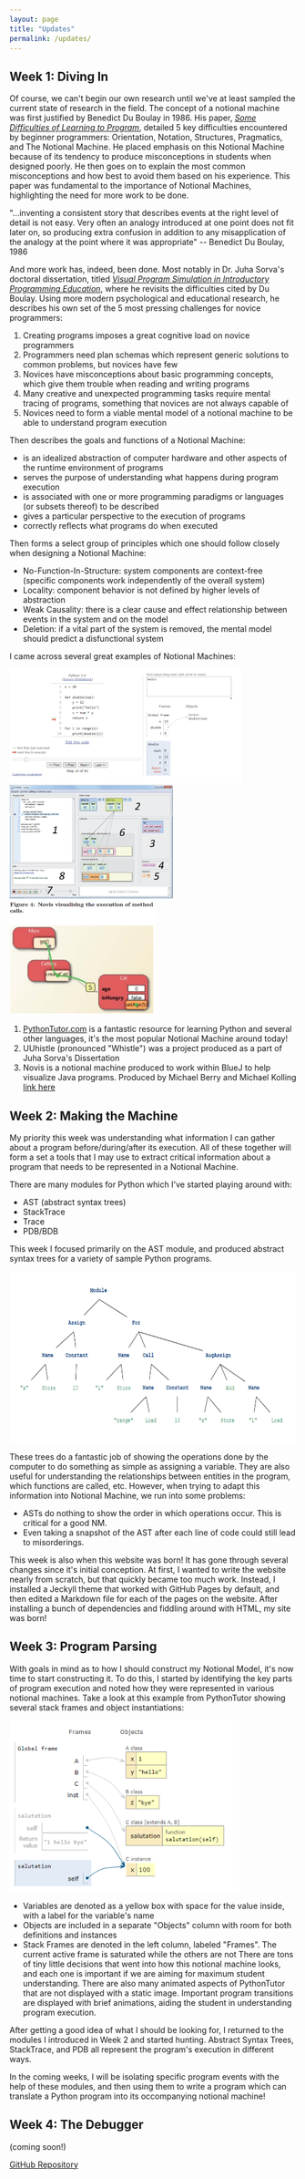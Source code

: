 ```yaml
---
layout: page
title: "Updates"
permalink: /updates/
---
```


## Week 1: Diving In
Of course, we can't begin our own research until we've at least sampled the current state of research in the field. The concept of a notional machine was first justified by Benedict Du Boulay in 1986. His paper, [*Some Difficulties of Learning to Program*](https://www.bibsonomy.org/bibtex/2e63b8419af16b225d3ef00fe08c12a1b/ji), detailed 5 key difficulties encountered by beginner programmers: Orientation, Notation, Structures, Pragmatics, and The Notional Machine. He placed emphasis on this Notional Machine because of its tendency to produce misconceptions in students when designed poorly. He then goes on to explain the most common misconceptions and how best to avoid them based on his experience. This paper was fundamental to the importance of Notional Machines, highlighting the need for more work to be done.

"...inventing a consistent story that describes events at the right level of detail is not easy. Very often an analogy introduced at one point does not fit later on, so producing extra confusion in addition to any misapplication of the analogy at the point where it was appropriate"
-- Benedict Du Boulay, 1986

And more work has, indeed, been done. Most notably in Dr. Juha Sorva's doctoral dissertation, titled [*Visual Program Simulation in Introductory Programming Education*](https://aaltodoc.aalto.fi/handle/123456789/3534), where he revisits the difficulties cited by Du Boulay. Using more modern psychological and educational research, he describes his own set of the 5 most pressing challenges for novice programmers:

1. Creating programs imposes a great cognitive load on novice programmers
2. Programmers need plan schemas which represent generic solutions to common problems, but novices have few
3. Novices have misconceptions about basic programming concepts, which give them trouble when reading and writing programs
4. Many creative and unexpected programming tasks require mental tracing of programs, something that novices are not always capable of
5. Novices need to form a viable mental model of a notional machine to be able to understand program execution

Then describes the goals and functions of a Notional Machine:
- is an idealized abstraction of computer hardware and other aspects of the runtime environment of programs
- serves the purpose of understanding what happens during program execution
- is associated with one or more programming paradigms or languages (or subsets thereof) to be described
- gives a particular perspective to the execution of programs
- correctly reflects what programs do when executed

Then forms a select group of principles which one should follow closely when designing a Notional Machine:
- No-Function-In-Structure: system components are context-free (specific components work independently of the overall system)
- Locality: component behavior is not defined by higher levels of abstraction
- Weak Causality: there is a clear cause and effect relationship between events in the system and on the model
- Deletion: if a vital part of the system is removed, the mental model should predict a disfunctional system

I came across several great examples of Notional Machines:

<img src="/pytutor.png" alt="PythonTutor" height="200"> <img src="/uuhistle.png" alt="UUhistle" height="200"> <img src="/novis.png" alt="Novis" height="200">

1. [PythonTutor.com](PythonTutor.com) is a fantastic resource for learning Python and several other languages, it's the most popular Notional Machine around today!
2. UUhistle (pronounced "Whistle") was a project produced as a part of Juha Sorva's Dissertation
3. Novis is a notional machine produced to work within BlueJ to help visualize Java programs. Produced by Michael Berry and Michael Kolling [link here](https://www.researchgate.net/publication/266657026_The_state_of_play_A_notional_machine_for_learning_programming)


## Week 2: Making the Machine
My priority this week was understanding what information I can gather about a program before/during/after its execution. All of these together will form a set a tools that I may use to extract critical information about a program that needs to be represented in a Notional Machine. 

There are many modules for Python which I've started playing around with:
- AST (abstract syntax trees)
- StackTrace
- Trace
- PDB/BDB

This week I focused primarily on the AST module, and produced abstract syntax trees for a variety of sample Python programs.

<img src="/ast.png" alt="AST" height="300">

These trees do a fantastic job of showing the operations done by the computer to do something as simple as assigning a variable. 
They are also useful for understanding the relationships between entities in the program, which functions are called, etc.
However, when trying to adapt this information into Notional Machine, we run into some problems:
- ASTs do nothing to show the order in which operations occur. This is critical for a good NM.
- Even taking a snapshot of the AST after each line of code could still lead to misorderings.

This week is also when this website was born! It has gone through several changes since it's initial conception.
At first, I wanted to write the website nearly from scratch, but that quickly became too much work.
Instead, I installed a Jeckyll theme that worked with GitHub Pages by default, and then edited a Markdown file for each of the pages on the website.
After installing a bunch of dependencies and fiddling around with HTML, my site was born!

## Week 3: Program Parsing
With goals in mind as to how I should construct my Notional Model, it's now time to start constructing it.
To do this, I started by identifying the key parts of program execution and noted how they were represented in various notional machines.
Take a look at this example from PythonTutor showing several stack frames and object instantiations:

<img src="/pytutor2.png" alt="pytutorEx1" height="300">

- Variables are denoted as a yellow box with space for the value inside, with a label for the variable's name
- Objects are included in a separate "Objects" column with room for both definitions and instances
- Stack Frames are denoted in the left column, labeled "Frames". The current active frame is saturated while the others are not
There are tons of tiny little decisions that went into how this notional machine looks, and each one is important if we are aiming for maximum student understanding.
There are also many animated aspects of PythonTutor that are not displayed with a static image. Important program transitions are displayed with brief animations, aiding the student in understanding program execution.

After getting a good idea of what I should be looking for, I returned to the modules I introduced in Week 2 and started hunting.
Abstract Syntax Trees, StackTrace, and PDB all represent the program's execution in different ways. 

In the coming weeks, I will be isolating specific program events with the help of these modules, and then using them to write a program which can translate a Python program into its occompanying notional machine!

## Week 4: The Debugger
(coming soon!)

[GitHub Repository](https://github.com/ERoels23/ERoels23.github.io/)
